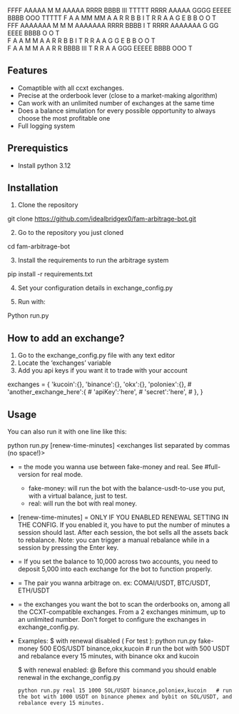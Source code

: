 FFFF    AAAAA  M   M       AAAAA  RRRR   BBBB   III TTTTT RRRR    AAAAA  GGGG  EEEEE      BBBB   OOO  TTTTT
F      A     A MM MM      A     A R   R  B   B   I    T   R   R  A     A G     E          B   B O   O   T  
FFF    AAAAAAA M M M      AAAAAAA RRRR   BBBB    I    T   RRRR   AAAAAAA G  GG EEEE       BBBB  O   O   T  
F      A     A M   M      A     A R  R   B   B   I    T   R  R   A     A G   G E          B   B O   O   T  
F      A     A M   M      A     A R   R  BBBB   III   T   R   R  A     A  GGG  EEEEE      BBBB   OOO    T  


## Features
-  Comaptible with all ccxt exchanges.
-  Precise at the orderbook lever (close to a market-making algorithm)
-  Can work with an unlimited number of exchanges at the same time
-  Does a balance simulation for every possible opportunity to always choose the most profitable one
-  Full logging system

## Prerequistics
 - Install python 3.12

## Installation
1. Clone the repository

  git clone https://github.com/idealbridgex0/fam-arbitrage-bot.git

2. Go to the repository you just cloned

  cd fam-arbitrage-bot

3. Install the requirements to run the arbitrage system

  pip install  -r requirements.txt

4. Set your configuration details in exchange_config.py

5. Run with:

  Python run.py


## How to add an exchange?

1. Go to the exchange\_config.py file with any text editor
2. Locate the ‘exchanges’ variable
3. Add you api keys if you want it to trade with your account

  exchanges = {
    'kucoin':{},
    'binance':{},
    'okx':{},
    'poloniex':{},
    # 'another_exchange_here':{
    #     'apiKey':'here',
    #     'secret':'here',
    # },
  }


## Usage
You can also run it with one line like this:

  python run.py <mode> [renew-time-minutes] <balance-usdt-to-use> <pair> <exchanges list separated by commas (no space!)>
  
  - <mode> = the mode you wanna use between fake-money and real. See #full-version for real mode.

    * fake-money: will run the bot with the balance-usdt-to-use you put, with a virtual balance, just to test.
    * real: will run the bot with real money.
    
  - [renew-time-minutes] = ONLY IF YOU ENABLED RENEWAL SETTING IN THE CONFIG. If you enabled it, you have to put the number of minutes a session should last. After each session, the bot sells all the assets back to rebalance. Note: you can trigger a manual rebalance while in a session by pressing the Enter key.

  - <balance-usdt-to-use> = If you set the balance to 10,000 across two accounts, you need to deposit 5,000 into each exchange for the bot to function properly.

  - <pair> = The pair you wanna arbitrage on.
    ex: COMAI/USDT, BTC/USDT, ETH/USDT

  - <exchanges list> = the exchanges you want the bot to scan the orderbooks on, among all the CCXT-compatible exchanges. From a 2 exchanges minimum, up to an unlimited number. Don't forget to configure the exchanges in exchange_config.py.
  
  * Examples:
    $ with renewal disabled ( For test ):
      python run.py fake-money 500 EOS/USDT binance,okx,kucoin    # run the bot with 500 USDT and rebalance every 15 minutes, with binance okx and kucoin

    $ with renewal enabled:
      @ Before this command you should enable renewal in the exchange_config.py

        python run.py real 15 1000 SOL/USDT binance,poloniex,kucoin   # run the bot with 1000 USDT on binance phemex and bybit on SOL/USDT, and rebalance every 15 minutes.